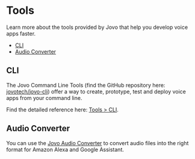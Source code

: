 # Tools

Learn more about the tools provided by Jovo that help you develop voice apps faster.

* [CLI](#cli)
* [Audio Converter](#audio-converter)

## CLI

The Jovo Command Line Tools (find the GitHub repository here: [jovotech/jovo-cli](https://github.com/jovotech/jovo-cli)) offer a way to create, prototype, test and deploy voice apps from your command line.

Find the detailed reference here: [Tools > CLI](https://github.com/jovotech/jovo-framework-nodejs/tree/master/docs/02_cli/).

## Audio Converter

You can use the [Jovo Audio Converter](https://www.jovo.tech/audio-converter) to convert audio files into the right format for Amazon Alexa and Google Assistant.